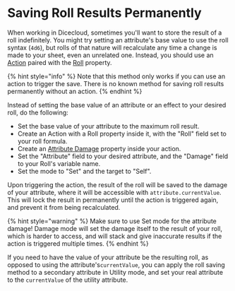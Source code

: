 # Saving Roll Results Permanently

When working in Dicecloud, sometimes you'll want to store the result of a roll indefinitely. You might try setting an attribute's base value to use the roll syntax \(`4d6`\), but rolls of that nature will recalculate any time a change is made to your sheet, even an unrelated one. Instead, you should use an [Action](../documentation-for-properties/action.md) paired with the [Roll](../documentation-for-properties/roll.md) property.

{% hint style="info" %}
Note that this method only works if you can use an action to trigger the save. There is no known method for saving roll results permanently without an action.
{% endhint %}

Instead of setting the base value of an attribute or an effect to your desired roll, do the following:

* Set the base value of your attribute to the maximum roll result.
* Create an Action with a Roll property inside it, with the "Roll" field set to your roll formula.
* Create an [Attribute Damage](../documentation-for-properties/attribute-damage.md) property inside your action.
* Set the "Attribute" field to your desired attribute, and the "Damage" field to your Roll's variable name.
* Set the mode to "Set" and the target to "Self".

Upon triggering the action, the result of the roll will be saved to the damage of your attribute, where it will be accessible with `attribute.currentValue`. This will lock the result in permanently until the action is triggered again, and prevent it from being recalculated.

{% hint style="warning" %}
Make sure to use Set mode for the attribute damage! Damage mode will set the damage itself to the result of your roll, which is harder to access, and will stack and give inaccurate results if the action is triggered multiple times.
{% endhint %}

If you need to have the value of your attribute be the resulting roll, as opposed to using the attribute's`currentValue`, you can apply the roll saving method to a secondary attribute in Utility mode, and set your real attribute to the `currentValue` of the utility attribute.

